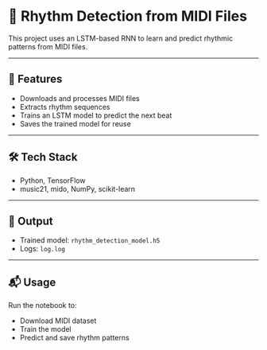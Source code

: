 # 🥁 Rhythm Detection from MIDI Files

This project uses an LSTM-based RNN to learn and predict rhythmic patterns from MIDI files.

---

## 📌 Features

* Downloads and processes MIDI files
* Extracts rhythm sequences
* Trains an LSTM model to predict the next beat
* Saves the trained model for reuse

---

## 🛠️ Tech Stack

* Python, TensorFlow
* music21, mido, NumPy, scikit-learn

---

## 📁 Output

* Trained model: `rhythm_detection_model.h5`
* Logs: `log.log`

---

## 📬 Usage

Run the notebook to:

* Download MIDI dataset
* Train the model
* Predict and save rhythm patterns
